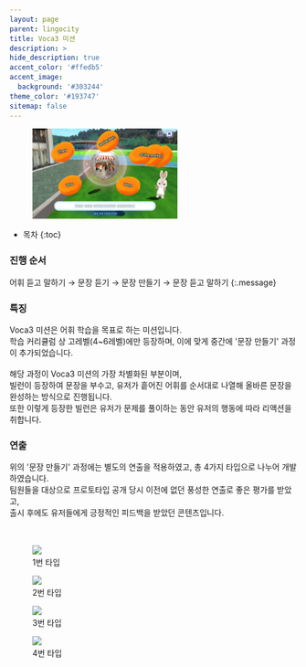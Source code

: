 ```yaml
---
layout: page
parent: lingocity
title: Voca3 미션
description: >
hide_description: true
accent_color: '#ffedb5'
accent_image:
  background: '#303244'
theme_color: '#193747'
sitemap: false
---
```


<div class="my-img-row">
  <figure>
    <img src="/assets/img/projects/lingocity/voca3/voca3.jpg" style="width:60%" oncontextmenu="return false;">
  </figure>
</div>

* 목차
{:toc}


### 진행 순서

어휘 듣고 말하기 → 문장 듣기 → 문장 만들기 → 문장 듣고 말하기
{:.message}


### 특징

Voca3 미션은 어휘 학습을 목표로 하는 미션입니다.<br>
학습 커리큘럼 상 고레벨(4~6레벨)에만 등장하며, 이에 맞게 중간에 '문장 만들기' 과정이 추가되었습니다.<br><br>
해당 과정이 Voca3 미션의 가장 차별화된 부분이며,<br>
빌런이 등장하여 문장을 부수고, 유저가 흩어진 어휘를 순서대로 나열해 올바른 문장을 완성하는 방식으로 진행됩니다.<br>
또한 이렇게 등장한 빌런은 유저가 문제를 풀이하는 동안 유저의 행동에 따라 리액션을 취합니다.


### 연출

위의 '문장 만들기' 과정에는 별도의 연출을 적용하였고, 총 4가지 타입으로 나누어 개발하였습니다.<br>
팀원들을 대상으로 프로토타입 공개 당시 이전에 없던 풍성한 연출로 좋은 평가를 받았고,<br>
출시 후에도 유저들에게 긍정적인 피드백을 받았던 콘텐츠입니다.

<div style="margin-top:3rem;"></div>
<div class="my-img-row">
  <figure>
    <img src="/assets/img/projects/lingocity/voca3/voca3_type1_anim.gif" oncontextmenu="return false;">
    <figcaption>1번 타입</figcaption>
  </figure>
  <figure>
    <img src="/assets/img/projects/lingocity/voca3/voca3_type2_anim.gif" oncontextmenu="return false;">
    <figcaption>2번 타입</figcaption>
  </figure>
</div>
<div class="my-img-row">
  <figure>
    <img src="/assets/img/projects/lingocity/voca3/voca3_type3_anim.gif" oncontextmenu="return false;">
    <figcaption>3번 타입</figcaption>
  </figure>
  <figure>
    <img src="/assets/img/projects/lingocity/voca3/voca3_type4_anim.gif" oncontextmenu="return false;">
    <figcaption>4번 타입</figcaption>
  </figure>
</div>